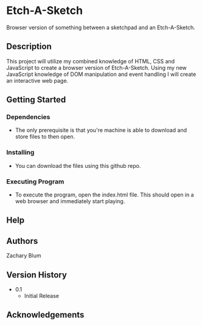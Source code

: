 # Etch-A-Sketch

Browser version of something between a sketchpad and an Etch-A-Sketch.

## Description

This project will utilize my combined knowledge of HTML, CSS and JavaScript to create a browser
version of Etch-A-Sketch. Using my new JavaScript knowledge of DOM manipulation and event handling
I will create an interactive web page.

## Getting Started

### Dependencies

- The only prerequisite is that you're machine is able to download and store files to then open.

### Installing

- You can download the files using this github repo.

### Executing Program

- To execute the program, open the index.html file. This should open in a web browser
  and immediately start playing.

## Help

## Authors

Zachary Blum

## Version History

- 0.1
  - Initial Release

## Acknowledgements
